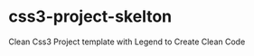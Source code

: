 css3-project-skelton
====================

Clean Css3 Project template with Legend to Create Clean Code
